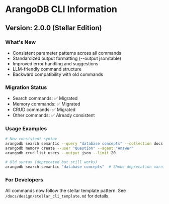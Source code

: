 # ArangoDB CLI Information

## Version: 2.0.0 (Stellar Edition)

### What's New
- Consistent parameter patterns across all commands
- Standardized output formatting (--output json/table)
- Improved error handling and suggestions
- LLM-friendly command structure
- Backward compatibility with old commands

### Migration Status
- Search commands: ✅ Migrated
- Memory commands: ✅ Migrated 
- CRUD commands: ✅ Migrated
- Other commands: ✅ Already consistent

### Usage Examples
```bash
# New consistent syntax
arangodb search semantic --query "database concepts" --collection docs
arangodb memory create --user "Question" --agent "Answer"
arangodb crud list users --output json --limit 20

# Old syntax (deprecated but still works)
arangodb search semantic "database concepts"  # Shows deprecation warning
```

### For Developers
All commands now follow the stellar template pattern. See `/docs/design/stellar_cli_template.md` for details.
